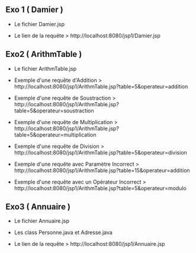 ## Exo 1 ( Damier )

- Le fichier Damier.jsp

- Le lien de la requête > http://localhost:8080/jsp1/Damier.jsp

## Exo2 ( ArithmTable )

 - Le fichier ArithmTable.jsp
 
 - Exemple d'une requête d'Addition > http://localhost:8080/jsp1/ArithmTable.jsp?table=5&operateur=addition
 - Exemple d'une requête de Soustraction > http://localhost:8080/jsp1/ArithmTable.jsp?table=5&operateur=soustraction
 - Exemple d'une requête de Multiplication > http://localhost:8080/jsp1/ArithmTable.jsp?table=5&operateur=multiplication
 - Exemple d'une requête de Division > http://localhost:8080/jsp1/ArithmTable.jsp?table=5&operateur=division
 - Exemple d'une requête avec Paramètre Incorrect > http://localhost:8080/jsp1/ArithmTable.jsp?table=15&operateur=addition
 - Exemple d'une requête avec un Opérateur Incorrect > http://localhost:8080/jsp1/ArithmTable.jsp?table=5&operateur=modulo

## Exo3 ( Annuaire )

- Le fichier Annuaire.jsp
- Les class Personne.java et Adresse.java
 
- Le lien de la requête > http://localhost:8080/jsp1/Annuaire.jsp 